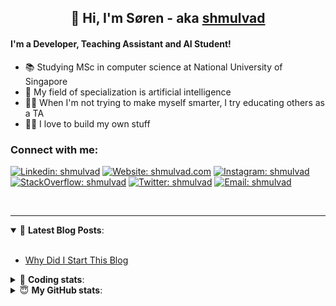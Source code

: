 <h2 align="center">
	👋 Hi, I'm Søren - aka <a href="https://shmulvad.com">shmulvad</a>
</h2>

#### I'm a Developer, Teaching Assistant and AI Student!
- 📚 Studying MSc in computer science at National University of Singapore
- 🧠 My field of specialization is artificial intelligence
- 👨‍🏫 When I'm not trying to make myself smarter, I try educating others as a TA
- 👨‍💻 I love to build my own stuff

### Connect with me:

[![Linkedin: shmulvad](https://img.shields.io/badge/shmulvad-blue?style=flat&logo=Linkedin&logoColor=white)][linkedin]
[![Website: shmulvad.com](https://img.shields.io/badge/shmulvad.com-47CCCC?&style=flat&logo=Google-Chrome&logoColor=white)][website]
[![Instagram: shmulvad](https://img.shields.io/badge/-@shmulvad-purple?style=flat&logo=Instagram&logoColor=white)][instagram]
[![StackOverflow: shmulvad](https://img.shields.io/badge/shmulvad-FE7A16?style=flat&logo=stack-overflow&logoColor=white)][stackOverflow]
[![Twitter: shmulvad](https://img.shields.io/badge/@shmulvad-1ca0f1?style=flat&logo=twitter&logoColor=white)][twitter]
[![Email: shmulvad](https://img.shields.io/badge/shmulvad-D14836?style=flat&logo=gmail&logoColor=white)][mail]

<br />

---

<details open>
 <summary>📕 <b>Latest Blog Posts</b>: </summary>

<br>

<!-- BLOG-POST-LIST:START -->
- [Why Did I Start This Blog](https://shmulvad.com/blog/why-did-start-this-blog)
<!-- BLOG-POST-LIST:END -->

</details>

<!-- --- -->

<details>
 <summary>🤖 <b>Coding stats</b>: </summary>

<br>

<!--START_SECTION:waka-->
**I'm a Night 🦉** 

```text
🌞 Morning    88 commits     ██░░░░░░░░░░░░░░░░░░░░░░░   8.49% 
🌆 Daytime    396 commits    █████████░░░░░░░░░░░░░░░░   38.22% 
🌃 Evening    351 commits    ████████░░░░░░░░░░░░░░░░░   33.88% 
🌙 Night      201 commits    ████░░░░░░░░░░░░░░░░░░░░░   19.4%

```


📊 **This Week I Spent My Time On** 

```text
💬 Programming Languages: 
Python                   6 hrs 57 mins       ██████████░░░░░░░░░░░░░░░   40.58% 
Other                    4 hrs 29 mins       ██████░░░░░░░░░░░░░░░░░░░   26.2% 
C++                      2 hrs 11 mins       ███░░░░░░░░░░░░░░░░░░░░░░   12.78% 
Text                     1 hr 36 mins        ██░░░░░░░░░░░░░░░░░░░░░░░   9.37% 
HTML                     49 mins             █░░░░░░░░░░░░░░░░░░░░░░░░   4.8%

🔥 Editors: 
VS Code                  9 hrs 50 mins       ██████████████░░░░░░░░░░░   57.38% 
Zsh                      4 hrs 24 mins       ██████░░░░░░░░░░░░░░░░░░░   25.76% 
Sublime Text             2 hrs 53 mins       ████░░░░░░░░░░░░░░░░░░░░░   16.86%

🐱‍💻 Projects: 
ps3                      7 hrs 4 mins        ██████████░░░░░░░░░░░░░░░   41.3% 
Terminal                 3 hrs 17 mins       ████░░░░░░░░░░░░░░░░░░░░░   19.23% 
Unknown Project          2 hrs 53 mins       ████░░░░░░░░░░░░░░░░░░░░░   16.86% 
starter                  1 hr 56 mins        ██░░░░░░░░░░░░░░░░░░░░░░░   11.32% 
overvaagning-sender      55 mins             █░░░░░░░░░░░░░░░░░░░░░░░░   5.35%

```


 Last Updated on 09/09/2021
<!--END_SECTION:waka-->

</details>

<!-- --- -->

<details>
 <summary>😇 <b>My GitHub stats</b>: </summary>

<br>

<img align="left" alt="shmulvad's Github Stats" src="https://github-readme-stats.vercel.app/api?username=shmulvad&show_icons=true&hide_border=true" />

</details>



[website]: https://shmulvad.com
[twitter]: https://twitter.com/shmulvad
[linkedin]: https://linkedin.com/in/shmulvad
[instagram]: https://instagram.com/shmulvad
[stackOverflow]: https://stackoverflow.com/users/9248793/shmulvad
[mail]: mailto:shmulvad@gmail.com
[github]: https://github.com/shmulvad
